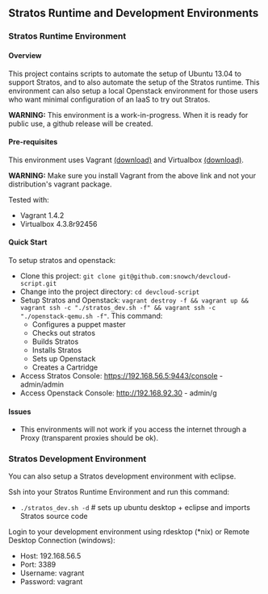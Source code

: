 ## Stratos Runtime and Development Environments 

### Stratos Runtime Environment

#### Overview

This project contains scripts to automate the setup of Ubuntu 13.04 to support Stratos, and to also automate the setup of the Stratos runtime.  This environment can also setup a local Openstack environment for those users who want minimal configuration of an IaaS to try out Stratos.

**WARNING:** This environment is a work-in-progress.  When it is ready for public use, a github release will be created.

#### Pre-requisites

This environment uses Vagrant [(download)](http://www.vagrantup.com/downloads.html) and Virtualbox [(download)](https://www.virtualbox.org/wiki/Downloads).

**WARNING:** Make sure you install Vagrant from the above link and not your distribution's vagrant package.

Tested with:

- Vagrant 1.4.2
- Virtualbox 4.3.8r92456

#### Quick Start

To setup stratos and openstack:

- Clone this project: ```git clone git@github.com:snowch/devcloud-script.git```
- Change into the project directory: ```cd devcloud-script```
- Setup Stratos and Openstack: ```vagrant destroy -f && vagrant up && vagrant ssh -c "./stratos_dev.sh -f" && vagrant ssh -c "./openstack-qemu.sh -f"```.  This command:
  - Configures a puppet master
  - Checks out stratos
  - Builds Stratos
  - Installs Stratos
  - Sets up Openstack
  - Creates a Cartridge
- Access Stratos Console: https://192.168.56.5:9443/console - admin/admin
- Access Openstack Console: http://192.168.92.30 - admin/g

#### Issues

- This environments will not work if you access the internet through a Proxy (transparent proxies should be ok).

### Stratos Development Environment

You can also setup a Stratos development environment with eclipse.

Ssh into your Stratos Runtime Environment and run this command:

 - ```./stratos_dev.sh -d``` # sets up ubuntu desktop + eclipse and imports Stratos source code

Login to your development environment using rdesktop (*nix) or Remote Desktop Connection (windows):

 - Host: 192.168.56.5
 - Port: 3389
 - Username: vagrant
 - Password: vagrant
